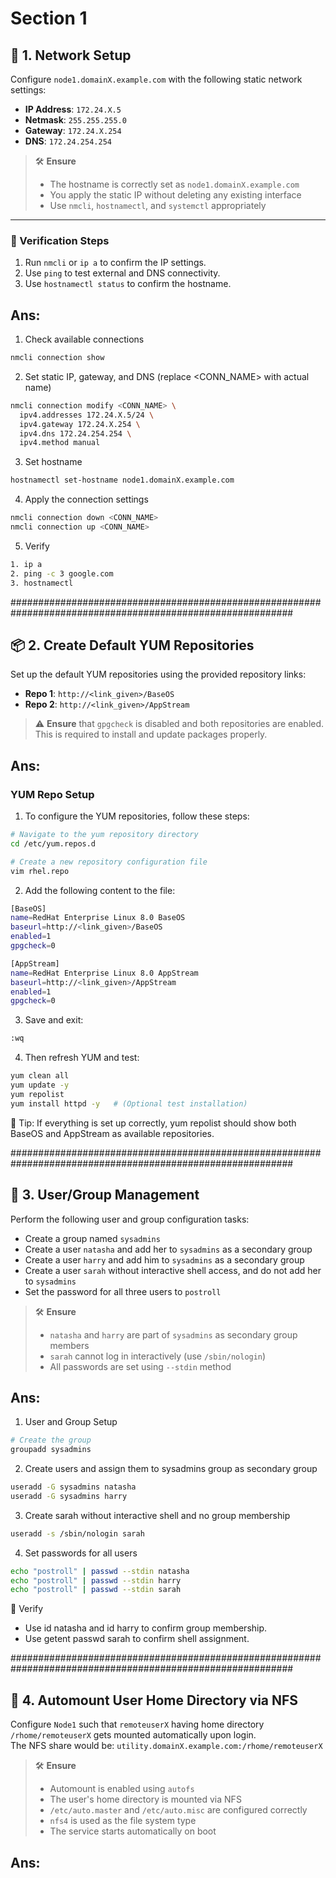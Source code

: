 # Section 1



## 📡 1. Network Setup

Configure `node1.domainX.example.com` with the following static network settings:

- **IP Address**: `172.24.X.5`  
- **Netmask**: `255.255.255.0`  
- **Gateway**: `172.24.X.254`  
- **DNS**: `172.24.254.254`  

> 🛠️ **Ensure**  
> - The hostname is correctly set as `node1.domainX.example.com`  
> - You apply the static IP without deleting any existing interface  
> - Use `nmcli`, `hostnamectl`, and `systemctl` appropriately

---

### 🧪 Verification Steps

1. Run `nmcli` or `ip a` to confirm the IP settings.  
2. Use `ping` to test external and DNS connectivity.  
3. Use `hostnamectl status` to confirm the hostname.

## Ans: 

1. Check available connections

```bash
nmcli connection show
```

2. Set static IP, gateway, and DNS (replace <CONN_NAME> with actual name)

```bash
nmcli connection modify <CONN_NAME> \
  ipv4.addresses 172.24.X.5/24 \
  ipv4.gateway 172.24.X.254 \
  ipv4.dns 172.24.254.254 \
  ipv4.method manual
```

3. Set hostname

```bash
hostnamectl set-hostname node1.domainX.example.com
```

4. Apply the connection settings

```bash
nmcli connection down <CONN_NAME>
nmcli connection up <CONN_NAME>
```

5. Verify

```bash
1. ip a
2. ping -c 3 google.com
3. hostnamectl
```


###########################################################################################################


## 📦 2. Create Default YUM Repositories

Set up the default YUM repositories using the provided repository links:

- **Repo 1**: `http://<link_given>/BaseOS`  
- **Repo 2**: `http://<link_given>/AppStream`  

> ⚠️ **Ensure** that `gpgcheck` is disabled and both repositories are enabled.  
> This is required to install and update packages properly.

## Ans: 

### YUM Repo Setup

1. To configure the YUM repositories, follow these steps:

```bash
# Navigate to the yum repository directory
cd /etc/yum.repos.d
```

```bash
# Create a new repository configuration file
vim rhel.repo
```


2. Add the following content to the file:

```bash
[BaseOS]
name=RedHat Enterprise Linux 8.0 BaseOS
baseurl=http://<link_given>/BaseOS
enabled=1
gpgcheck=0

[AppStream]
name=RedHat Enterprise Linux 8.0 AppStream
baseurl=http://<link_given>/AppStream
enabled=1
gpgcheck=0
```

3. Save and exit:

```bash
:wq
```

4. Then refresh YUM and test:

```bash
yum clean all
yum update -y
yum repolist
yum install httpd -y   # (Optional test installation)
```

🧪 Tip: If everything is set up correctly, yum repolist should show both BaseOS and AppStream as available repositories. 

###########################################################################################################


## 👥 3. User/Group Management

Perform the following user and group configuration tasks:

- Create a group named `sysadmins`
- Create a user `natasha` and add her to `sysadmins` as a secondary group
- Create a user `harry` and add him to `sysadmins` as a secondary group
- Create a user `sarah` without interactive shell access, and do not add her to `sysadmins`
- Set the password for all three users to `postroll`

> 🛠️ **Ensure**
> - `natasha` and `harry` are part of `sysadmins` as secondary group members
> - `sarah` cannot log in interactively (use `/sbin/nologin`)
> - All passwords are set using `--stdin` method

## Ans: 

1. User and Group Setup

```bash
# Create the group
groupadd sysadmins
```

2. Create users and assign them to sysadmins group as secondary group

```bash
useradd -G sysadmins natasha
useradd -G sysadmins harry
```

3. Create sarah without interactive shell and no group membership

```bash
useradd -s /sbin/nologin sarah
```

4. Set passwords for all users

```bash
echo "postroll" | passwd --stdin natasha
echo "postroll" | passwd --stdin harry
echo "postroll" | passwd --stdin sarah
```

🧪 Verify

- Use id natasha and id harry to confirm group membership.
- Use getent passwd sarah to confirm shell assignment.

###########################################################################################################

## 📁 4. Automount User Home Directory via NFS

Configure `Node1` such that `remoteuserX` having home directory `/rhome/remoteuserX` gets mounted automatically upon login.  
The NFS share would be: `utility.domainX.example.com:/rhome/remoteuserX`

> 🛠️ **Ensure**  
> - Automount is enabled using `autofs`  
> - The user's home directory is mounted via NFS  
> - `/etc/auto.master` and `/etc/auto.misc` are configured correctly  
> - `nfs4` is used as the file system type  
> - The service starts automatically on boot

## Ans:











